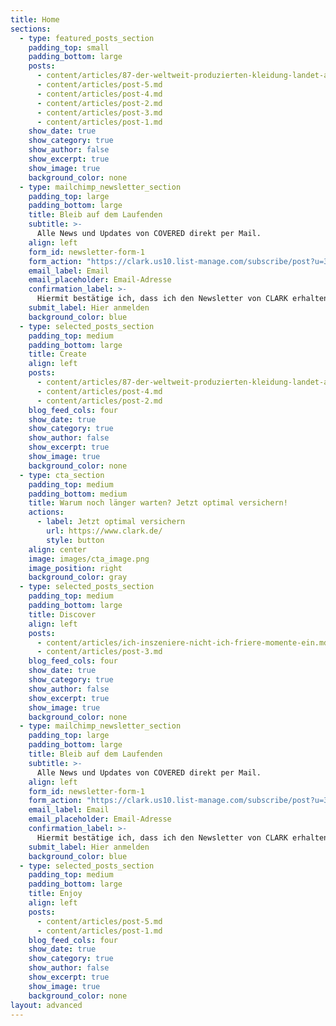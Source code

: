 ```yaml
---
title: Home
sections:
  - type: featured_posts_section
    padding_top: small
    padding_bottom: large
    posts:
      - content/articles/87-der-weltweit-produzierten-kleidung-landet-auf-dem-mull.md
      - content/articles/post-5.md
      - content/articles/post-4.md
      - content/articles/post-2.md
      - content/articles/post-3.md
      - content/articles/post-1.md
    show_date: true
    show_category: true
    show_author: false
    show_excerpt: true
    show_image: true
    background_color: none
  - type: mailchimp_newsletter_section
    padding_top: large
    padding_bottom: large
    title: Bleib auf dem Laufenden
    subtitle: >-
      Alle News und Updates von COVERED direkt per Mail.
    align: left
    form_id: newsletter-form-1
    form_action: "https://clark.us10.list-manage.com/subscribe/post?u=3aac2ce6e3295d57b84ee476d&amp;id=0e2467e8f4"
    email_label: Email
    email_placeholder: Email-Adresse
    confirmation_label: >-
      Hiermit bestätige ich, dass ich den Newsletter von CLARK erhalten möchte.
    submit_label: Hier anmelden
    background_color: blue
  - type: selected_posts_section
    padding_top: medium
    padding_bottom: large
    title: Create
    align: left
    posts:
      - content/articles/87-der-weltweit-produzierten-kleidung-landet-auf-dem-mull.md
      - content/articles/post-4.md
      - content/articles/post-2.md
    blog_feed_cols: four
    show_date: true
    show_category: true
    show_author: false
    show_excerpt: true
    show_image: true
    background_color: none
  - type: cta_section
    padding_top: medium
    padding_bottom: medium
    title: Warum noch länger warten? Jetzt optimal versichern!
    actions:
      - label: Jetzt optimal versichern
        url: https://www.clark.de/
        style: button
    align: center
    image: images/cta_image.png
    image_position: right
    background_color: gray
  - type: selected_posts_section
    padding_top: medium
    padding_bottom: large
    title: Discover
    align: left
    posts:
      - content/articles/ich-inszeniere-nicht-ich-friere-momente-ein.md
      - content/articles/post-3.md
    blog_feed_cols: four
    show_date: true
    show_category: true
    show_author: false
    show_excerpt: true
    show_image: true
    background_color: none
  - type: mailchimp_newsletter_section
    padding_top: large
    padding_bottom: large
    title: Bleib auf dem Laufenden
    subtitle: >-
      Alle News und Updates von COVERED direkt per Mail.
    align: left
    form_id: newsletter-form-1
    form_action: "https://clark.us10.list-manage.com/subscribe/post?u=3aac2ce6e3295d57b84ee476d&amp;id=0e2467e8f4"
    email_label: Email
    email_placeholder: Email-Adresse
    confirmation_label: >-
      Hiermit bestätige ich, dass ich den Newsletter von CLARK erhalten möchte.
    submit_label: Hier anmelden
    background_color: blue
  - type: selected_posts_section
    padding_top: medium
    padding_bottom: large
    title: Enjoy
    align: left
    posts:
      - content/articles/post-5.md
      - content/articles/post-1.md
    blog_feed_cols: four
    show_date: true
    show_category: true
    show_author: false
    show_excerpt: true
    show_image: true
    background_color: none
layout: advanced
---
```


